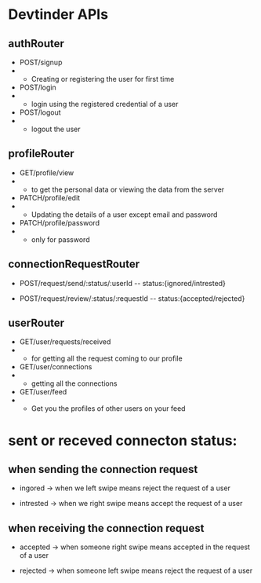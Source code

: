 # Devtinder APIs

## authRouter
- POST/signup 
- - Creating or registering the user for first time
- POST/login 
- - login using the registered credential of a user
- POST/logout 
- - logout the user


## profileRouter
- GET/profile/view
- - to get the personal data or viewing the data from the server
- PATCH/profile/edit 
- - Updating the details of a user except email and password
- PATCH/profile/password
- - only for password

## connectionRequestRouter
- POST/request/send/:status/:userId  -- status:{ignored/intrested}

- POST/request/review/:status/:requestId -- status:{accepted/rejected}


## userRouter

- GET/user/requests/received
- - for getting all the request coming to our profile
- GET/user/connections 
- - getting all the connections
- GET/user/feed 
- - Get you the profiles of other users on your feed



# sent or receved connecton status: 

## when sending the connection request
- ingored -> when we left swipe means reject the request of a user

- intrested -> when we right swipe means accept the request of a user

## when receiving the connection request
- accepted -> when someone right swipe means accepted in the request of a user

- rejected -> when someone left swipe means reject the request of a user

 